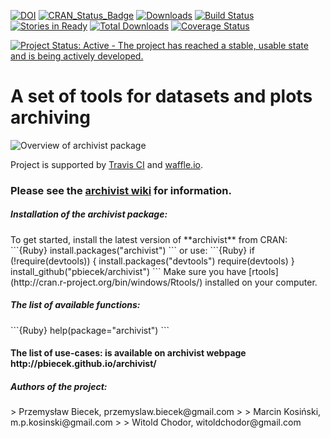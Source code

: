 [![DOI](https://zenodo.org/badge/doi/10.5281/zenodo.31445.svg)](http://dx.doi.org/10.5281/zenodo.31445)
[![CRAN_Status_Badge](http://www.r-pkg.org/badges/version/archivist)](http://cran.r-project.org/web/packages/archivist)
[![Downloads](http://cranlogs.r-pkg.org/badges/archivist)](http://cran.rstudio.com/package=archivist)
[![Build Status](https://api.travis-ci.org/pbiecek/archivist.png)](https://travis-ci.org/pbiecek/archivist)
[![Stories in Ready](https://badge.waffle.io/pbiecek/archivist.png?label=READY)](http://waffle.io/pbiecek/archivist)
[![Total Downloads](http://cranlogs.r-pkg.org/badges/grand-total/archivist?color=orange)](http://cranlogs.r-pkg.org/badges/grand-total/archivist)
[![Coverage Status](https://coveralls.io/repos/pbiecek/archivist/badge.svg)](https://coveralls.io/r/pbiecek/archivist)

[![Project Status: Active - The project has reached a stable, usable state and is being actively developed.](http://www.repostatus.org/badges/latest/active.svg)](http://www.repostatus.org/#active)

A set of tools for datasets and plots archiving
=====================================================

![Overview of archivist package](https://raw.githubusercontent.com/pbiecek/archivist/master/archiwum.png)

Project is supported by [Travis CI](https://travis-ci.org/) and [waffle.io](https://waffle.io/).



### Please see the  [archivist wiki](https://github.com/pbiecek/archivist/wiki) for information. 


<h5> Installation of the archivist package: </h5>
To get started, install the latest version of **archivist** from CRAN:
```{Ruby}
install.packages("archivist")
```
or use:
```{Ruby}
if (!require(devtools)) {
    install.packages("devtools")
    require(devtools)
}
install_github("pbiecek/archivist")
```
Make sure you have [rtools](http://cran.r-project.org/bin/windows/Rtools/) installed on your computer.

<h5> The list of available functions: </h5>
```{Ruby}
help(package="archivist")
```
<h4> The list of use-cases: is available on archivist webpage http://pbiecek.github.io/archivist/</h4>


<h5> Authors of the project: </h5>
> Przemysław Biecek, przemyslaw.biecek@gmail.com
>
> Marcin Kosiński, m.p.kosinski@gmail.com
>
> Witold Chodor, witoldchodor@gmail.com
